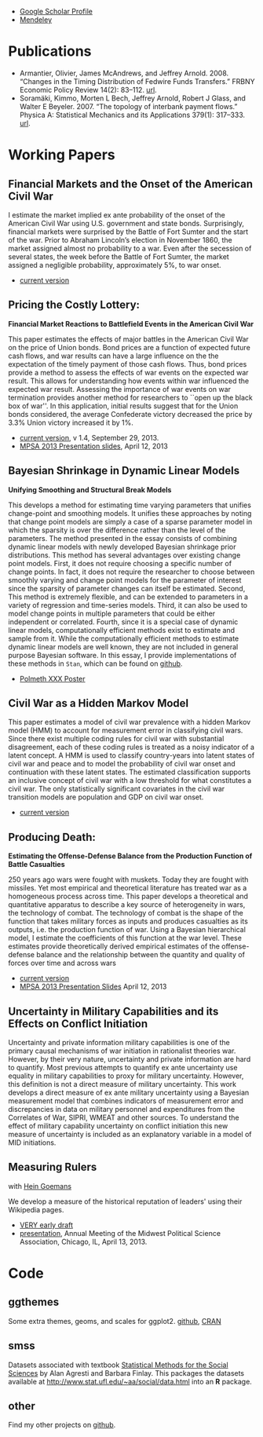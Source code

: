 <!-- 
.. title: Research
.. slug: research
.. date: 2013/11/06 11:39:00
.. tags: research
.. link: 
.. description: Abstracts and links to research projects
-->

- [Google Scholar Profile](http://scholar.google.com/citations?user=N2NJ_WoAAAAJ)
- [Mendeley](http://www.mendeley.com/profiles/jeffrey-arnold/)

# Publications

- Armantier, Olivier, James McAndrews, and Jeffrey Arnold. 2008. “Changes in the Timing Distribution of Fedwire Funds Transfers.” FRBNY Economic Policy Review 14(2): 83–112. [url](http://www.newyorkfed.org/research/epr/08v14n2/0809arma.html).
- Soramäki, Kimmo, Morten L Bech, Jeffrey Arnold, Robert J Glass, and Walter E Beyeler. 2007. “The topology of interbank payment flows.” Physica A: Statistical Mechanics and its Applications 379(1): 317–333. [url](http://www.sciencedirect.com/science/article/pii/S0378437106013124).

# Working Papers

## Financial Markets and the Onset of the American Civil War

I estimate the market implied ex ante probability of the onset of the American Civil War using U.S.
government and state bonds. Surprisingly, financial markets were surprised by the Battle of Fort Sumter
and the start of the war. Prior to Abraham Lincoln’s election in November 1860, the market assigned
almost no probability to a war. Even after the secession of several states, the week before the Battle of
Fort Sumter, the market assigned a negligible probability, approximately 5%, to war onset.

- [current version](https://s3.amazonaws.com/docs.jrnold.me/Financial_Markets_and_Onset_of_the_American_Civil_War_2015-10-04.pdf)

## Pricing the Costly Lottery:

**Financial Market Reactions to Battlefield Events in the American Civil War**

This paper estimates the effects of major battles in the American
Civil War on the price of Union bonds.  Bond prices are a function of
expected future cash flows, and war results can have a large influence
on the the expectation of the timely payment of those cash flows.
Thus, bond prices provide a method to assess the effects of war events
on the expected war result.  This allows for understanding how events
within war influenced the expected war result.  Assessing the
importance of war events on war termination provides another method
for researchers to ``open up the black box of war''.  In this
application, initial results suggest that for the Union bonds
considered, the average Confederate victory decreased the price by
3.3% Union victory increased it by 1%.

- [current version](https://s3.amazonaws.com/docs.jrnold.me/Pricing_the_Costly_Lottery_v_1_4.pdf), v 1.4, September 29, 2013.
- [MPSA 2013 Presentation slides](https://s3.amazonaws.com/docs.jrnold.me/Jrnold_Pricing_Costly_Lottery_20130412.pdf), April 12, 2013

## Bayesian Shrinkage in Dynamic Linear Models

**Unifying Smoothing and Structural Break Models**

This develops a method for estimating time varying parameters that unifies change-point and smoothing models.
It unifies these approaches by noting that change point models are simply a case of a sparse parameter model in which the sparsity is over the difference rather than the level of the parameters.
The method presented in the essay consists of combining dynamic linear models with newly developed Bayesian shrinkage prior distributions.
This method has several advantages over existing change point models.
First,  it does not require choosing a specific number of change points. 
In fact, it does not require the researcher to choose between smoothly varying and change point models for the parameter of interest since the sparsity of parameter changes can itself be estimated.
Second, This method is extremely flexible, and can be extended to parameters in a variety of regression and time-series models.
Third, it can also be used to model change points in multiple parameters that could be either independent or correlated.
Fourth, since it is a special case of dynamic linear models, computationally efficient methods exist to estimate and sample from it.
While the computationally efficient methods to estimate dynamic linear models are well known, they are not included in general purpose Bayesian software.
In this essay, I provide implementations of these methods in `Stan`, which can be found on [github](https://github.com/jrnold/stan_headers).

- [Polmeth XXX Poster](https://s3.amazonaws.com/docs.jrnold.me/Arnold_PolmethXXX_Poster.pdf)


## 	Civil War as a Hidden Markov Model

This paper estimates a model of civil war prevalence with a hidden
Markov model (HMM) to account for measurement error in classifying
civil wars. Since there exist multiple coding rules for civil war with
substantial disagreement, each of these coding rules is treated as a
noisy indicator of a latent concept. A HMM is used to classify
country-years into latent states of civil war and peace and to model
the probability of civil war onset and continuation with these latent
states. The estimated classification supports an inclusive concept of
civil war with a low threshold for what constitutes a civil war. The
only statistically significant covariates in the civil war transition
models are population and GDP on civil war onset.

- [current version](https://s3.amazonaws.com/docs.jrnold.me/cwhmm_2011-06-02.pdf)

## Producing Death:

**Estimating the Offense-Defense Balance from the Production Function of Battle Casualties**

250 years ago wars were fought with muskets. Today they are fought
with missiles. Yet most empirical and theoretical literature has
treated war as a homogeneous process across time. This paper develops
a theoretical and quantitative apparatus to describe a key source of
heterogeneity in wars, the technology of combat. The technology of
combat is the shape of the function that takes military forces as
inputs and produces casualties as its outputs, i.e. the production
function of war. Using a Bayesian hierarchical model, I estimate the
coefficients of this function at the war level. These estimates
provide theoretically derived empirical estimates of the
offense-defense balance and the relationship between the quantity and
quality of forces over time and across wars

- [current version](https://s3.amazonaws.com/docs.jrnold.me/producing_death_2012-04-09.pdf)
- [MPSA 2013 Presentation Slides](https://s3.amazonaws.com/docs.jrnold.me/Jrnold_Producing_Death_20130412.pdf) April 12, 2013

## Uncertainty in Military Capabilities and its Effects on Conflict Initiation

Uncertainty and private information military capabilities is one of
the primary causal mechanisms of war initiation in rationalist
theories war. However, by their very nature, uncertainty and private
information are hard to quantify. Most previous attempts to quantify
ex ante uncertainty use equality in military capabilities to proxy for
military uncertainty. However, this definition is not a direct measure
of military uncertainty. This work develops a direct measure of ex
ante military uncertainty using a Bayesian measurement model that
combines indicators of measurement error and discrepancies in data on
military personnel and expenditures from the Correlates of War, SIPRI,
WMEAT and other sources. To understand the effect of military
capability uncertainty on conflict initiation this new measure of
uncertainty is included as an explanatory variable in a model of MID
initiations.


## Measuring Rulers

with [Hein Goemans](http://www.rochester.edu/college/faculty/hgoemans/)

We develop a measure of the historical reputation of leaders' using
their Wikipedia pages. 

- [VERY early draft](https://s3.amazonaws.com/docs.jrnold.me/Arnold_Goemans_Leaders_Fame.pdf)
- [presentation](https://s3.amazonaws.com/docs.jrnold.me/Arnold_Goemans_MPSA_presentation_2012-04-13.pdf), Annual Meeting of the Midwest Political Science Association,
  Chicago, IL, April 13, 2013.


# Code

## ggthemes

Some extra themes, geoms, and scales for ggplot2.
[github](https://github.com/jrnold/ggthemes),
[CRAN](http://cran.r-project.org/web/packages/ggthemes/index.html)

## smss

Datasets associated with textbook [Statistical Methods for the Social Sciences](http://www.amazon.com/Statistical-Methods-Social-Sciences-4th/dp/0130272957) by Alan Agresti and Barbara Finlay.
This packages the datasets available at <http://www.stat.ufl.edu/~aa/social/data.html> into an **R** package.

## other

Find my other projects on [github](https://github.com/jrnold/).

